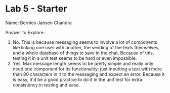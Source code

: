 # Lab 5 - Starter

Name: Bernico Jansen Chandra

Answer to Explore:
1. No. This is because messaging seems to involve a lot of components like linking one user with another, the sending of the texts themselves, and a whole database of things to save in the chat. Because of this, testing it in a unit test seems to be hard or even impossible.
2. Yes. Max message length seems to be pretty simple and really only need one component for its functionality: just inputting a text with more than 80 characters in it to the messaging and expect an error. Because it is easy, it'd be a good practice to do it in the unit test for extra consistency in testing and ease.
